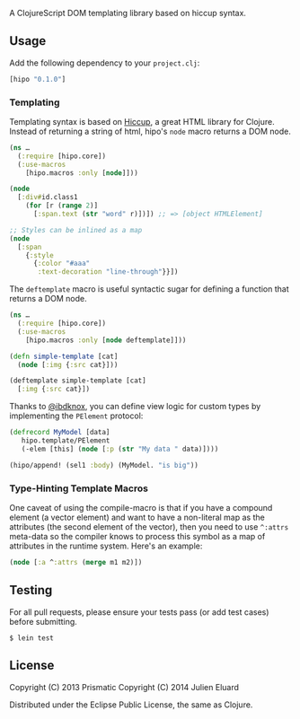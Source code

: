 A ClojureScript DOM templating library based on hiccup syntax.

## Usage

Add the following dependency to your `project.clj`:

```clojure
[hipo "0.1.0"]
```

### Templating

Templating syntax is based on [Hiccup](https://github.com/weavejester/hiccup/), a great HTML library for Clojure. Instead of returning a string of html, hipo's `node` macro returns a DOM node.

```clojure
(ns …
  (:require [hipo.core])
  (:use-macros
    [hipo.macros :only [node]]))

(node
  [:div#id.class1
    (for [r (range 2)]
      [:span.text (str "word" r)])]) ;; => [object HTMLElement]

;; Styles can be inlined as a map
(node
  [:span
    {:style
      {:color "#aaa"
       :text-decoration "line-through"}}])
```

The `deftemplate` macro is useful syntactic sugar for defining a function that returns a DOM node.

```clojure
(ns …
  (:require [hipo.core])
  (:use-macros
    [hipo.macros :only [node deftemplate]]))

(defn simple-template [cat]
  (node [:img {:src cat}]))

(deftemplate simple-template [cat]
  [:img {:src cat}])
```

Thanks to [@ibdknox](https://github.com/ibdknox/), you can define view logic for custom types by implementing the `PElement` protocol:

```clojure
(defrecord MyModel [data]
   hipo.template/PElement
   (-elem [this] (node [:p (str "My data " data)])))

(hipo/append! (sel1 :body) (MyModel. "is big"))
```

### Type-Hinting Template Macros

One caveat of using the compile-macro is that if you have a compound element (a vector element) and want to have a non-literal map as the attributes (the second element of the vector), then you need to use <code>^:attrs</code> meta-data so the compiler knows to process this symbol as a map of attributes in the runtime system. Here's an example:

```clojure
(node [:a ^:attrs (merge m1 m2)])
```

## Testing

For all pull requests, please ensure your tests pass (or add test cases) before submitting. 

    $ lein test

## License

Copyright (C) 2013 Prismatic
Copyright (C) 2014 Julien Eluard

Distributed under the Eclipse Public License, the same as Clojure.
